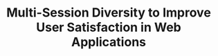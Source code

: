 ---
title: "Multi-Session Diversity to Improve User Satisfaction in Web Applications"
authors: Mohammadreza Esfandiari, Ria Mae Borromeo, Sepideh Nikookar, Paras Sakharkar, Sihem Amer-Yahia, Senjuti Basu Roy
collection: publications
category: conference
year: 2021
month: 5
venue: International World Wide Web Conference Committee (WWW)
pdf: https://dl.acm.org/doi/pdf/10.1145/3442381.3450046?casa_token=shNUrNLy-xoAAAAA:NONJuGs0-PgNGPvr4Ag4AE7WX6FObltoJnEvfyybCRi_RRBcm4vZavZIoiil28kEgOBcjhQqexKv
bibtex: |
    @inproceedings{esfandiari2021multi,
    title={Multi-session diversity to improve user satisfaction in web applications},
    author={Esfandiari, Mohammadreza and Borromeo, Ria Mae and Nikookar, Sepideh and Sakharkar, Paras and Amer-Yahia, Sihem and Basu Roy, Senjuti},
    booktitle={Proceedings of the Web Conference 2021},
    pages={1928--1936},
    year={2021}
    }
---